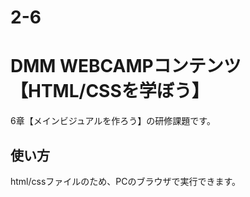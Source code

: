 # 2-6
# DMM WEBCAMPコンテンツ【HTML/CSSを学ぼう】
6章【メインビジュアルを作ろう】の研修課題です。

## 使い方
html/cssファイルのため、PCのブラウザで実行できます。
